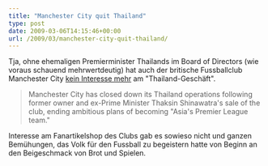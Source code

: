 ```yaml
---
title: "Manchester City quit Thailand"
type: post
date: 2009-03-06T14:15:46+00:00
url: /2009/03/manchester-city-quit-thailand/
---
```


Tja, ohne ehemaligen Premierminister Thailands im Board of Directors (wie voraus schauend mehrwertdeutig) hat auch der britische Fussballclub Manchester City [kein Interesse mehr][1] am "Thailand-Geschäft".

> Manchester City has closed down its Thailand operations following former owner and ex-Prime Minister Thaksin Shinawatra's sale of the club, ending ambitious plans of becoming "Asia's Premier League team."

Interesse am Fanartikelshop des Clubs gab es sowieso nicht und ganzen Bemühungen, das Volk für den Fussball zu begeistern hatte von Beginn an den Beigeschmack von Brot und Spielen.

 [1]: http://www.iht.com/articles/reuters/2009/03/06/sports/OUKSP-UK-SOCCER-THAILAND-MANCITY.php

